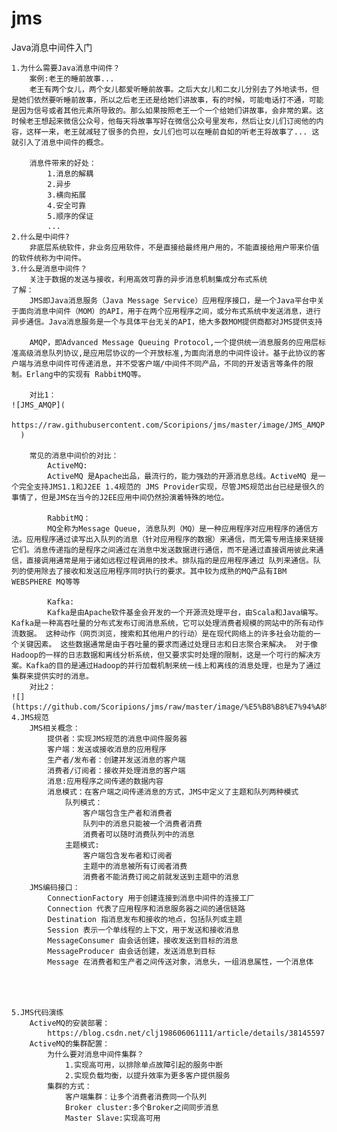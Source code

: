 # jms
Java消息中间件入门

	1.为什么需要Java消息中间件？
		案例:老王的睡前故事...
		老王有两个女儿，两个女儿都爱听睡前故事。之后大女儿和二女儿分别去了外地读书，但是她们依然要听睡前故事，所以之后老王还是给她们讲故事，有的时候，可能电话打不通，可能是因为信号或者其他元素所导致的。那么如果按照老王一个一个给她们讲故事，会非常的累。这时候老王想起来微信公众号，他每天将故事写好在微信公众号里发布，然后让女儿们订阅他的内容，这样一来，老王就减轻了很多的负担，女儿们也可以在睡前自如的听老王将故事了... 这就引入了消息中间件的概念。

		消息件带来的好处：
			1.消息的解耦
			2.异步
			3.横向拓展
			4.安全可靠
			5.顺序的保证
			...
	2.什么是中间件?
		非底层系统软件，非业务应用软件，不是直接给最终用户用的，不能直接给用户带来价值的软件统称为中间件。
	3.什么是消息中间件？
		关注于数据的发送与接收，利用高效可靠的异步消息机制集成分布式系统
	了解：
		JMS即Java消息服务（Java Message Service）应用程序接口，是一个Java平台中关于面向消息中间件（MOM）的API，用于在两个应用程序之间，或分布式系统中发送消息，进行异步通信。Java消息服务是一个与具体平台无关的API，绝大多数MOM提供商都对JMS提供支持

		AMQP，即Advanced Message Queuing Protocol,一个提供统一消息服务的应用层标准高级消息队列协议,是应用层协议的一个开放标准,为面向消息的中间件设计。基于此协议的客户端与消息中间件可传递消息，并不受客户端/中间件不同产品，不同的开发语言等条件的限制。Erlang中的实现有 RabbitMQ等。

		对比1：
    ![JMS_AMQP](
      https://raw.githubusercontent.com/Scoripions/jms/master/image/JMS_AMQP.png
      )

		常见的消息中间价的对比：
			ActiveMQ:
			ActiveMQ 是Apache出品，最流行的，能力强劲的开源消息总线。ActiveMQ 是一个完全支持JMS1.1和J2EE 1.4规范的 JMS Provider实现，尽管JMS规范出台已经是很久的事情了，但是JMS在当今的J2EE应用中间仍然扮演着特殊的地位。

			RabbitMQ：
			MQ全称为Message Queue, 消息队列（MQ）是一种应用程序对应用程序的通信方法。应用程序通过读写出入队列的消息（针对应用程序的数据）来通信，而无需专用连接来链接它们。消息传递指的是程序之间通过在消息中发送数据进行通信，而不是通过直接调用彼此来通信，直接调用通常是用于诸如远程过程调用的技术。排队指的是应用程序通过 队列来通信。队列的使用除去了接收和发送应用程序同时执行的要求。其中较为成熟的MQ产品有IBM WEBSPHERE MQ等等

			Kafka:
			Kafka是由Apache软件基金会开发的一个开源流处理平台，由Scala和Java编写。Kafka是一种高吞吐量的分布式发布订阅消息系统，它可以处理消费者规模的网站中的所有动作流数据。 这种动作（网页浏览，搜索和其他用户的行动）是在现代网络上的许多社会功能的一个关键因素。 这些数据通常是由于吞吐量的要求而通过处理日志和日志聚合来解决。 对于像Hadoop的一样的日志数据和离线分析系统，但又要求实时处理的限制，这是一个可行的解决方案。Kafka的目的是通过Hadoop的并行加载机制来统一线上和离线的消息处理，也是为了通过集群来提供实时的消息。
		对比2：
    ![](https://github.com/Scoripions/jms/raw/master/image/%E5%B8%B8%E7%94%A8%E4%B8%AD%E9%97%B4%E4%BB%B6%E5%AF%B9%E6%AF%94.png)
	4.JMS规范
		JMS相关概念：
			提供者：实现JMS规范的消息中间件服务器
			客户端：发送或接收消息的应用程序
			生产者/发布者：创建并发送消息的客户端
			消费者/订阅者：接收并处理消息的客户端
			消息:应用程序之间传递的数据内容
			消息模式：在客户端之间传递消息的方式，JMS中定义了主题和队列两种模式
				队列模式：
					客户端包含生产者和消费者
					队列中的消息只能被一个消费者消费
					消费者可以随时消费队列中的消息
				主题模式:
					客户端包含发布者和订阅者
					主题中的消息被所有订阅者消费
					消费者不能消费订阅之前就发送到主题中的消息
		JMS编码接口：
			ConnectionFactory 用于创建连接到消息中间件的连接工厂
			Connection 代表了应用程序和消息服务器之间的通信链路
			Destination 指消息发布和接收的地点，包括队列或主题
			Session 表示一个单线程的上下文，用于发送和接收消息
			MessageConsumer 由会话创建，接收发送到目标的消息
			MessageProducer 由会话创建，发送消息到目标
			Message 在消费者和生产者之间传送对象，消息头，一组消息属性，一个消息体
			



	5.JMS代码演练
		ActiveMQ的安装部署：
			https://blog.csdn.net/clj198606061111/article/details/38145597
		ActiveMQ的集群配置：
			为什么要对消息中间件集群？
				1.实现高可用，以排除单点故障引起的服务中断
				2.实现负载均衡，以提升效率为更多客户提供服务
			集群的方式：
				客户端集群：让多个消费者消费同一个队列
				Broker cluster:多个Broker之间同步消息
				Master Slave:实现高可用
				
